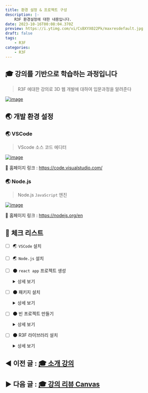 ```yaml
---
title: 환경 설정 & 프로젝트 구성
description: |-
    R3F 환경설정에 대한 내용입니다.
date: 2023-10-16T00:08:04.370Z
preview: https://i.ytimg.com/vi/CsBXYX022Pk/maxresdefault.jpg
draft: false
tags:
    - R3F
categories:
    - R3F
---
```


## 🎓 강의를 기반으로 학습하는 과정입니다

> R3F 에대한 강의로 3D 웹 개발에 대하여 입문과정을 알려준다

[![image](https://i.ytimg.com/vi/CsBXYX022Pk/maxresdefault.jpg)](https://www.youtube.com/watch?v=Sg6OcVxe64k&list=PLe6NQuuFBu7HUeJkowKRkLWwkdOlhwrje&index=2)

## 🌏 개발 환경 설정

### 🌏 VSCode

> VScode 소스 코드 에디터

[![image](https://code.visualstudio.com/opengraphimg/opengraph-home.png)](https://code.visualstudio.com/)

🔗 홈페이지 링크 : <https://code.visualstudio.com/>

### 🌏 Node.js

> Node.js `JavaScript` 엔진

[![image](https://nodejs.org/static/images/logo-hexagon-card.png)](https://nodejs.org/en)

🔗 홈페이지 링크 : <https://nodejs.org/en>

## 📌 체크 리스트

- [ ] 🌏 `VSCode` 설치
- [ ] 🌏 `Node.js` 설치
- [ ] 🌑 `react app` 프로젝트 생성
    <details>
    <summary>상세 보기</summary>
    <!-- summary 아래 한칸 공백 두어야함 -->

    1. 프로젝트 만들기

        ```bash
        r3f % npm create vite@latest
        ```

    2. 프로젝트 이름 정하기

        ```bash
        ? Project name: › app
        ```

    3. 프로젝트 설정 `React` 선택

        ```bash
        ✔ Project name: … app
        ? Select a framework: › - Use arrow-keys. Return to submit.
            Vanilla
            Vue
        ❯   React
            Preact
            Lit
            Svelte
            Solid
            Qwik
            Others
        ```

    4. 프로젝트 스크립 타입 설정

        ```bash
        ✔ Project name: … app
        ✔ Select a framework: › React
        ? Select a variant: › - Use arrow-keys. Return to submit.
            TypeScript
            TypeScript + SWC
        ❯   JavaScript
            JavaScript + SWC
        ```

    5. 설치 완료

        ```bash
        ✔ Project name: … app
        ✔ Select a framework: › React
        ✔ Select a variant: › JavaScript

        Scaffolding project in /Users/kyoulee/goingfree/r3f/app...

        Done. Now run:

        cd app
        npm install
        npm run dev
        ```

    </details>

- [ ] 🌑 패키지 설치
    <details>
    <summary>상세 보기</summary>
    <!-- summary 아래 한칸 공백 두어야함 -->

    1. 프로젝트 이동

        ```bash
        r3f % cd app
        ```

    2. 패키지 설치

        ```bash
        app % npm install 
        ```

    3. 서버 실행

        ```bash
        npm run dev
        ```

    </details>

- [ ] 🌑 빈 프로젝트 만들기
    <details>
    <summary>상세 보기</summary>
    <!-- summary 아래 한칸 공백 두어야함 -->

    1. public, assets 폴더 비우기

    2. `App.css`, `index.css` 파일 비우기

    3. `App.jsx` 파일 변경

        ```jsx
        import './App.css'

        function App() {

        return (
                <>
                </>
            )
        }

        export default App
        ```

    4. `index.html` 파일 변경

        ```html
        <!doctype html>

        <html lang="en">
        <head>
            <meta charset="UTF-8"/>
            <meta name="viewport" content="width=device-width, initial-scale=1.0"/>
            <title>R3F</title>
        </head>
        <body>
            <div id="root"></div>
            <script type="module" src="/src/main.jsx"></script>
        </body>
        </html>
        ```

    </details>

- [ ] 🌑 R3F 라이브러리 설치
    <details>
    <summary>상세 보기</summary>
    <!-- summary 아래 한칸 공백 두어야함 -->

    1. npm 업데이트

        ```bash
        app % npm update
        ```

    2. R3F 페키지 설치

        ```bash
        app % npm i three @types/three @react-three/fiber
        ```

    </details>

◀️ 이전 글 : [🎓 소개 강의](./RM_1.md)
---
▶️ 다음 글 : [🎓 강의 리뷰 Canvas](./RM_3.md)
---
